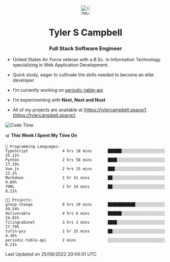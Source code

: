 <p align="center">
<a href="https://www.linkedin.com/in/t36campbell" target="blank"><img align="center" src="https://ik.imagekit.io/t36campbell/Portfolio/linkedin.png.original_m8bbGgPh6.png" alt="t36campbell" height="30" width="30" /></a>
</p>
<h1 align="center">Tyler S Campbell</h1>
<h3 align="center">Full Stack Software Engineer</h3>

* United States Air Force veteran with a B.Sc. in Information Technology specializing in Web Application Development. 

* Quick study, eager to cultivate the skills needed to become an elite developer.

* I’m currently working on [periodic-table-api](https://github.com/t36campbell/periodic-table-api)

* I’m experimenting with **Nest, Next and Nuxt**

* All of my projects are available at [https://tylercampbell.space/](https://tylercampbell.space/)

<!--START_SECTION:waka-->
![Code Time](http://img.shields.io/badge/Code%20Time-1%2C756%20hrs%2028%20mins-blue)

📊 **This Week I Spent My Time On** 

```text
💬 Programming Languages: 
TypeScript               4 hrs 18 mins       ██████░░░░░░░░░░░░░░░░░░░   25.11% 
Python                   2 hrs 58 mins       ████░░░░░░░░░░░░░░░░░░░░░   17.35% 
Vue.js                   2 hrs 15 mins       ███░░░░░░░░░░░░░░░░░░░░░░   13.2% 
Markdown                 1 hr 41 mins        ██░░░░░░░░░░░░░░░░░░░░░░░   9.89% 
TOML                     1 hr 24 mins        ██░░░░░░░░░░░░░░░░░░░░░░░   8.21%

🐱‍💻 Projects: 
group-change             8 hrs 29 mins       ████████████░░░░░░░░░░░░░   49.54% 
deliverable              4 hrs 6 mins        ██████░░░░░░░░░░░░░░░░░░░   24.01% 
filingcabinet            3 hrs 2 mins        ████░░░░░░░░░░░░░░░░░░░░░   17.79% 
tufin-pss                1 hr 25 mins        ██░░░░░░░░░░░░░░░░░░░░░░░   8.36% 
periodic-table-api       2 mins              ░░░░░░░░░░░░░░░░░░░░░░░░░   0.21%

```


 Last Updated on 25/08/2022 20:04:01 UTC
<!--END_SECTION:waka-->
